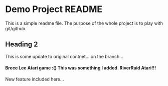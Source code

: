 # Demo Project README

This is a simple readme file. The purpose of the whole project is to play with git/github.

## Heading 2

This is some update to original contnet....on the branch...
#### Brece Lee Atari game :() This was something I added. RiverRaid Atari!!!
New feature included here...